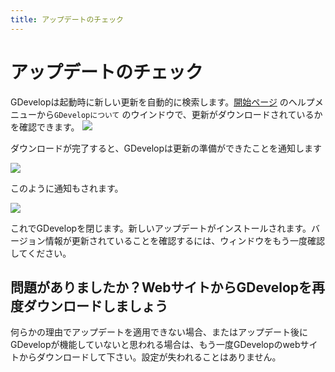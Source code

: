 ```yaml
---
title: アップデートのチェック
---
```

# アップデートのチェック

GDevelopは起動時に新しい更新を自動的に検索します。[開始ページ](/ja/gdevelop5/interface) のヘルプメニューから`GDevelopについて` のウインドウで、更新がダウンロードされているかを確認できます。
![](/gdevelop5/interface/update-being-downloaded.png)

ダウンロードが完了すると、GDevelopは更新の準備ができたことを通知します

![](/gdevelop5/interface/update-downloaded.png)

このように通知もされます。

![](/gdevelop5/interface/update-notification-macos.png)

これでGDevelopを閉じます。新しいアップデートがインストールされます。バージョン情報が更新されていることを確認するには、ウィンドウをもう一度確認してください。

## 問題がありましたか？WebサイトからGDevelopを再度ダウンロードしましょう

何らかの理由でアップデートを適用できない場合、またはアップデート後にGDevelopが機能していないと思われる場合は、もう一度GDevelopのwebサイトからダウンロードして下さい。設定が失われることはありません。
